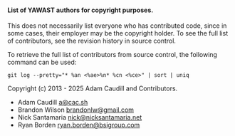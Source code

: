 #### List of YAWAST authors for copyright purposes.

This does not necessarily list everyone who has contributed code, since in some cases, their employer may be the copyright holder.  To see the full list of contributors, see the revision history in source control.

To retrieve the full list of contributors from source control, the following command can be used:

```git log --pretty="* %an <%ae>%n* %cn <%ce>" | sort | uniq```

Copyright (c) 2013 - 2025 Adam Caudill and Contributors.

* Adam Caudill <a@cac.sh>
* Brandon Wilson <brandonlw@gmail.com>
* Nick Santamaria <nick@nicksantamaria.net>
* Ryan Borden <ryan.borden@bsigroup.com>
